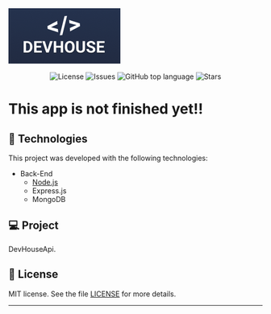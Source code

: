 <img alt="logo" src="githubAssets/devHouseLogo.PNG" />

<p align="center">

  <a href="LICENSE" style="text-decoration: none">
    <img alt="License" src="https://img.shields.io/github/license/Vitorrrocha/devHouseApi?color=34CB79" />
  </a>

  <a href="https://github.com/Vitorrrocha/devHouseApi/issues" style="text-decoration: none">
    <img alt="Issues" src="https://img.shields.io/github/issues/Vitorrrocha/devHouseApi?color=34CB79" />
  </a>

  <a href="#" style="text-decoration: none">
    <img alt="GitHub top language" src="https://img.shields.io/github/languages/top/Vitorrrocha/devHouseApi?color=34CB79" />
  </a>
  
  <a href="https://github.com/Vitorrrocha/devHouseApi/stargazers" style="text-decoration: none">
    <img alt="Stars" src="https://img.shields.io/github/stars/Vitorrrocha/devHouseApi?style=social" />
  </a>

</p>

# This app is not finished yet!!

## :rocket: Technologies

This project was developed with the following technologies:

- Back-End
  - [Node.js](https://nodejs.org/en/)
  - Express.js
  - MongoDB


## 💻 Project

DevHouseApi.

## :memo: License

MIT license. See the file [LICENSE](LICENSE) for more details.


---
